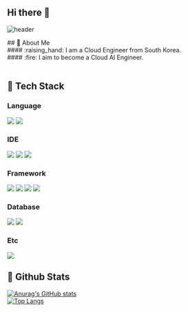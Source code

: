 ## Hi there 👋

  ![header](https://capsule-render.vercel.app/api?type=waving&color=gradient&height=300&section=header&text=Welcome%20to%20my%20Github)


<div>
  <!--Body-->
  ## 👀 About Me<br/>
  #### :raising_hand: I am a Cloud Engineer from South Korea.<br/>
  #### :fire: I aim to become a Cloud AI Engineer.<br/>
  <br/>
  
  ## 🧱 Tech Stack
  ### Language
  <!--Python-->
  <img src="https://img.shields.io/badge/Python-3776AB?style=flat-square&logo=Python&logoColor=white"/>
  <!--Dart-->
  <img src="https://img.shields.io/badge/dart-0175C2?style=flat-square&logo=dart&logoColor=white"/>
  <br/>
  
  ### IDE
  <!--Android Studio-->
  <img src="https://img.shields.io/badge/androidstudio-3DDC84?style=flat-square&logo=androidstudio&logoColor=white"/>
  <!--VS Code-->
  <img src="https://img.shields.io/badge/VSCode-2BB6F6?style=flat-square&logo=VSCode&logoColor=white"/>
  <!--Eclipse-->
  <img src="https://img.shields.io/badge/eclipseide-2C2255?style=flat-square&logo=eclipseide&logoColor=white"/>
  <br/>

  ### Framework
  <!--Streamlit-->
  <img src="https://img.shields.io/badge/streamlit-FF4B4B?style=flat-square&logo=streamlit&logoColor=white"/>
  <!--FastAPI-->
  <img src="https://img.shields.io/badge/fastapi-009688?style=flat-square&logo=fastapi&logoColor=white"/>
  <!--Adnroid-->
  <img src="https://img.shields.io/badge/android-3DDC84?style=flat-square&logo=android&logoColor=white"/>
  <!--Flutter-->
  <img src="https://img.shields.io/badge/flutter-02569B?style=flat-square&logo=flutter&logoColor=white"/>
  <br/>

  ### Database
  <!--Mysql-->
  <img src="https://img.shields.io/badge/mysql-4479A1?style=flat-square&logo=mysql&logoColor=white"/>
  <!--PostgreSQL-->
  <img src="https://img.shields.io/badge/postgresql-4169E1?style=flat-square&logo=postgresql&logoColor=white"/>
  <br/>

  ### Etc
  <!--AWS-->
  <img src="https://img.shields.io/badge/aws-222F3E?style=flat-square&logo=aws&logoColor=white"/>
  <br/>
  
  ## 🤔 Github Stats
  [![Anurag's GitHub stats](https://github-readme-stats.vercel.app/api?username=kimjh2630)](https://github.com/anuraghazra/github-readme-stats)
  <br/>
  [![Top Langs](https://github-readme-stats.vercel.app/api/top-langs/?username=kimjh2630)](https://github.com/anuraghazra/github-readme-stats)
  
</div>
<!--
**kimjh2630/kimjh2630** is a ✨ _special_ ✨ repository because its `README.md` (this file) appears on your GitHub profile.

Here are some ideas to get you started:

- 🔭 I’m currently working on ...
- 🌱 I’m currently learning ...
- 👯 I’m looking to collaborate on ...
- 🤔 I’m looking for help with ...
- 💬 Ask me about ...
- 📫 How to reach me: ...
- 😄 Pronouns: ...
- ⚡ Fun fact: ...
-->

